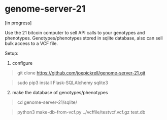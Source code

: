 # genome-server-21

[in progress]

Use the 21 bitcoin computer to sell API calls to your genotypes and phenotypes. Genotypes/phenotypes stored in sqlite database, also can sell bulk access to a VCF file.

Setup:

1. configure

>git clone https://github.com/joepickrell/genome-server-21.git

>sudo pip3 install Flask-SQLAlchemy sqlite3

2. make the database of genotypes/phenotypes

>cd genome-server-21/sqlite/

>python3 make-db-from-vcf.py ../vcffile/testvcf.vcf.gz test.db

